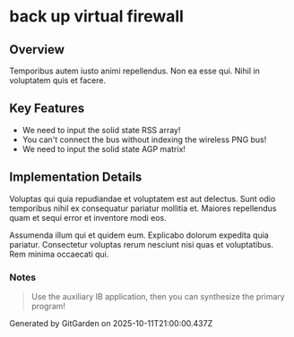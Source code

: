 # back up virtual firewall

## Overview
Temporibus autem iusto animi repellendus. Non ea esse qui. Nihil in voluptatem quis et facere.

## Key Features
- We need to input the solid state RSS array!
- You can't connect the bus without indexing the wireless PNG bus!
- We need to input the solid state AGP matrix!

## Implementation Details
Voluptas qui quia repudiandae et voluptatem est aut delectus. Sunt odio temporibus nihil ex consequatur pariatur mollitia et. Maiores repellendus quam et sequi error et inventore modi eos.
 Assumenda illum qui et quidem eum. Explicabo dolorum expedita quia pariatur. Consectetur voluptas rerum nesciunt nisi quas et voluptatibus. Rem minima occaecati qui.

### Notes
> Use the auxiliary IB application, then you can synthesize the primary program!

Generated by GitGarden on 2025-10-11T21:00:00.437Z
